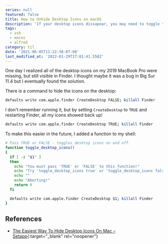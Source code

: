 ```yaml
---
series: null
featured: false
title: How to Unhide Desktop Icons on macOS
description: 'If your desktop icons dissapear, you may need to toggle the desktop on via the command line.'
tags:
  - zsh
  - macos
  - alfred
category: til
date: '2021-06-05T11:22:38-07:00'
last_modified_at: '2022-01-29T17:01:41.558Z'
---
```


One day I realized all of the desktop icons on my 2019 MacBook Pro were missing, but still visible in Finder. I thought maybe it was a bug in Big Sur 11.4 but I eventually found the solution.

There is a command to hide the icons on the desktop:

```bash
defaults write com.apple.finder CreateDesktop FALSE; killall Finder
```

I don't remember running it, but by setting `CreateDesktop` to `TRUE` and restarting Finder, all my icons showed back up!

```bash
defaults write com.apple.finder CreateDesktop TRUE; killall Finder
```

To make this easier in the future, I added a function to my shell:

```bash
# Pass TRUE or FALSE - toggles desktop icons on and off.
function toggle_desktop_icons()
{
  if [ -z "$1" ]
  then
    echo "You must pass 'TRUE' or 'FALSE' to this function!"
    echo "Try 'toggle_desktop_icons true' or 'toggle_desktop_icons false'"
    echo ""
    echo "Aborting!"
    return 0
  fi

  defaults write com.apple.finder CreateDesktop $1; killall Finder
}
```

## References

- [The Easiest Way To Hide Desktop Icons On Mac – Setapp](https://setapp.com/how-to/hide-icons-on-mac){:target="_blank" rel="noopener"}
